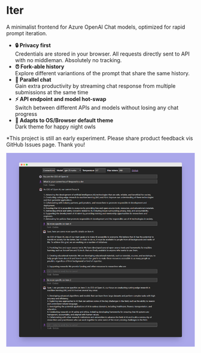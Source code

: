 # Iter

A minimalist frontend for Azure OpenAI Chat models, optimized for rapid prompt iteration.

- **🔒 Privacy first**  
  Credentials are stored in your browser. All requests directly sent to API with no middleman. Absolutely no tracking.
- **⏰ Fork-able history**  
  Explore different variantions of the prompt that share the same history.
- **🔀 Parallel chat**  
  Gain extra productivity by streaming chat response from multiple submissions at the same time
- **⚡ API endpoint and model hot-swap**  
  Switch between different APIs and models without losing any chat progress
- **🦉 Adapts to OS/Browser default theme**  
  Dark theme for happy night owls

\*This project is still an early experiment. Please share product feedback vis GitHub Issues page. Thank you!

![Screenshot](./designs/screenshots/ui-dark-v1.png)
